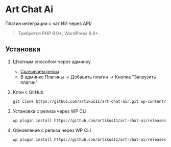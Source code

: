 # Art Chat Ai

Плагин интеграции с чат ИИ через API/

> Требуется PHP 8.0+, WordPress 6.0+.

## Установка

1. Штатным способом через админку.
    - [Скачиваем релиз](https://github.com/artikus11/art-chat-ai/releases/latest/download/art-chat-ai.zip)
    - В админке Плагины → Добавить плагин → Кнопка "Загрузить плагин"
2. Клон с GitHub
    ```markdown
    git clone https://github.com/artikus11/art-chat-air.git wp-content/plugins/art-chat-ai
    ```
3. Установка с релиза через WP CLI
    ```markdown
   wp plugin install https://github.com/artikus11/art-chat-ai/releases/latest/download/art-chat-ai.zip --activate
   ```
   
4. Обновление с релиза через WP CLI
    ```markdown
   wp plugin install https://github.com/artikus11/art-chat-ai/releases/latest/download/art-chat-ai.zip --force
   ```
   
